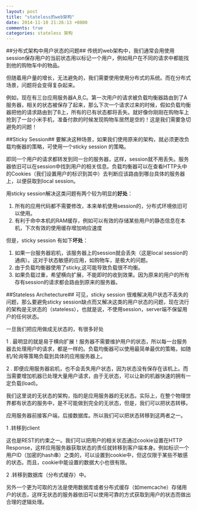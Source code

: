 ```yaml
---
layout: post
title: "stateless的web架构"
date: 2014-11-10 21:26:13 +0800
comments: true
categories: stateless 架构
---
```


##分布式架构中用户状态的问题##
传统的web架构中，我们通常会用使用session保存用户的当前状态用以标记一个用户，例如用户在不同的请求中都能找到他的购物车中的物品。

但随着用户量的增长，无法避免的，我们需要使用使用分布式的系统。而在分布式场景，问题将会变得复杂起来。

例如，现在有三台应用服务器A,B,C。第一次用户的请求被负载均衡器路由到了A服务器，相关的状态被保存了起来，那么下次一个请求过来的时候，假如负载均衡器把他的请求路由到了B上，所有的已有状态都将丢失。就好像你刚刚在购物车上抢到了一台小米手机，准备付款的时候发现购物车居然是空的！这是我们需要急切避免的问题！


##Sticky Session##
要解决这种场景，如果我们使用原来的架构，就必须更改负载均衡器的策略，可使用一个sticky session 的策略。

即同一个用户的请求都转发到同一台的服务器，这样，session就不用丢失。服务器依旧可以在session中找到用户的相关信息。负载均衡器可以在查看HTTP头中的Cookies（我们设置用户的标识到其中）去判断应该路由到哪台具体的服务器上，以便获取到local session。



用sticky session解决这类问题有两个较为明显的**好处**：

1. 所有的应用代码都不需要修改，本来单机使用session的，分布式环境依旧可以使用。
2. 有利于命中本机的RAM缓存，例如可以有效的存储某些用户的静态信息在本机，下次有效的使用缓存增加响应速度


但是，sticky session 有如下**坏处**：

1. 如果一台服务器宕机，该服务器上的session就会丢失（这是local session的通病）。这对于状态敏感的应用，如购物车，是极大的问题。
2. 由于负载均衡器使用了sticky,这可能导致负载很不均衡。
3. 如果负载过重，希望横向扩展，不能即时的收到效果。因为原来的用户的所有存有session的请求都会路由到原来的服务器。


##Stateless Archetecture##
可见，sticky session 很难解决用户状态不丢失的问题，那么要避免sticky session缺点而又解决这类的用户状态的问题，现在流行的架构是无状态的（stateless），也就是说，不使用session，server端不保留用户的任何状态。


一旦我们把应用做成无状态的，有很多好处

1 . 最明显的就是易于横向扩展！服务器不需要维护用户的状态，所以每一台服务器去处理用户的请求，都是一样的。负载均衡器可以使用最简单最优的策略，如随机/轮询等策略负载到具体的应用服务器上。

2 . 即便应用服务器宕机，也不会丢失用户状态，因为状态没有保存在该机上。而当需要增加机器已处理大量用户请求，由于无状态，可以让新的机器快速的拥有一定负载(load)。

我们这里说的无状态的架构，指的是应用服务器的无状态。实际上，在整个物理世界都有状态的服务中，是不可能做到完全的无状态，但是，我们可以把状态转移。

应用服务器前接客户端，后接数据库。所以我们可以把状态转移到这两者之一。

1 .转移到client

这也是REST的约束之一。我们可以把用户的相关状态通过cookie设置在HTTP Response，这样应用服务器获取状态的责任就转移到客户端本身。例如标识一个用户ID（加密的hash串）之类的，可以设置到cookie中，但这仅限于某些不敏感的状态。而且，cookie中能设置的数据大小也很有限。


2 .转移到数据库（分布式缓存）中。

另外一个更为可取的方法是使用数据库或者分布式缓存（如memcache）存储用户的状态，这样无状态的服务器依旧可以使用可靠的方式获取到用户的状态而做出合理的逻辑处理。

 
